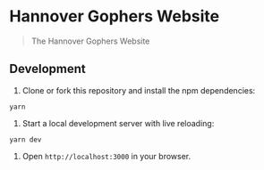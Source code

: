 # Hannover Gophers Website

> The Hannover Gophers Website

## Development

1. Clone or fork this repository and install the npm dependencies:
```
yarn
```

1. Start a local development server with live reloading:
```
yarn dev
```

1. Open `http://localhost:3000` in your browser.
